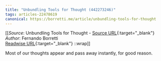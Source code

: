 ```yaml
---
title: "Unbundling Tools for Thought (442273246)"
tags: articles-22478619
canonical: https://borretti.me/article/unbundling-tools-for-thought
---
```


[[_Source_: Unbundling Tools for Thought - [Source URL](https://borretti.me/article/unbundling-tools-for-thought){:target="_blank"}<br>
_Author_: Fernando Borretti<br>
[Readwise URL](https://readwise.io/open/442273246){:target="_blank"}
::wrap]]

Most of our thoughts appear and pass away instantly, for good reason.
